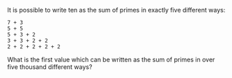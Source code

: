 It is possible to write ten as the sum of primes in exactly five different ways:

~~~
7 + 3
5 + 5
5 + 3 + 2
3 + 3 + 2 + 2
2 + 2 + 2 + 2 + 2
~~~

What is the first value which can be written as the sum of primes in over five thousand different ways?